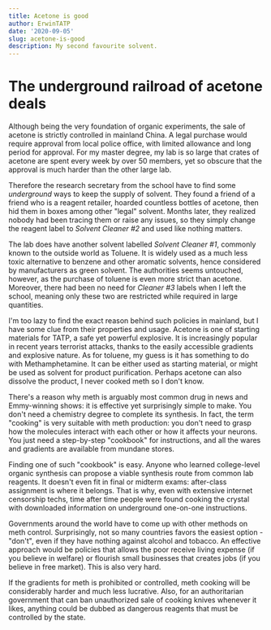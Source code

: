 ```yaml
---
title: Acetone is good
author: ErwinTATP
date: '2020-09-05'
slug: acetone-is-good
description: My second favourite solvent.
---
```


# The underground railroad of acetone deals

Although being the very foundation of organic experiments, the sale of acetone is strictly controlled in mainland China. A legal purchase would require approval from local police office, with limited allowance and long period for approval. For my master degree, my lab is so large that crates of acetone are spent every week by over 50 members, yet so obscure that the approval is much harder than the other large lab.

Therefore the research secretary from the school have to find some _underground_ ways to keep the supply of solvent. They found a friend of a friend who is a reagent retailer, hoarded countless bottles of acetone, then hid them in boxes among other "legal" solvent. Months later, they realized nobody had been tracing them or raise any issues, so they simply change the reagent label to _Solvent Cleaner \#2_ and used like nothing matters.

The lab does have another solvent labelled _Solvent Cleaner \#1_, commonly known to the outside world as Toluene. It is widely used as a much less toxic alternative to benzene and other aromatic solvents, hence considered by manufacturers as green solvent. <!-- I think merck has a list for green chemistry solvents. Find the link--> The authorities seems untouched, however, as the purchase of toluene is even more strict than acetone. Moreover, there had been no need for _Cleaner \#3_ labels  when I left the school, meaning only these two are restricted while required in large quantities.

I'm too lazy to find the exact reason behind such policies in mainland, but I have some clue from their properties and usage. Acetone is one of starting materials for TATP, a safe yet powerful explosive. It is increasingly popular in recent years terrorist attacks, thanks to the easily accessible gradients and explosive nature. As for toluene, my guess is it has something to do with Methamphetamine. It can be either used as starting material, or might be used as solvent for product purification. Perhaps acetone can also dissolve the product, I never cooked meth so I don't know.

<!--"Meth" labelled bottle from my previous lab-->

There's a reason why meth is arguably most common drug in news and Emmy-winning shows: it is effective yet surprisingly simple to make. You don't need a chemistry degree to complete its synthesis. In fact, the term "cooking" is very suitable with meth production: you don't need to grasp how the molecules interact with each other or how it affects your neurons. You just need a step-by-step "cookbook" for instructions, and all the wares and gradients are available from mundane stores. 

Finding one of such "cookbook" is easy. <!--Anarchist Cookbook, google search results--> Anyone who learned college-level organic synthesis can propose a viable synthesis route from common lab reagents. It doesn't even fit in final or midterm exams: after-class assignment is where it belongs. That is why, even with extensive internet censorship techs, time after time people were found cooking the crystal with downloaded information on underground one-on-one instructions. 

Governments around the world have to come up with other methods on meth control. Surprisingly, not so many countries favors the easiest option - "don't", even if they have nothing against alcohol and tobacco. An effective approach would be policies that allows the poor receive living expense (if you believe in welfare) or flourish small businesses that creates jobs (if you believe in free market). This is also very hard.

If the gradients for meth is prohibited or controlled, meth cooking will be considerably harder and much less lucrative. Also, for an authoritarian government that can ban unauthorized sale of cooking knives whenever it likes, anything could be dubbed as dangerous reagents that must be controlled by the state.
